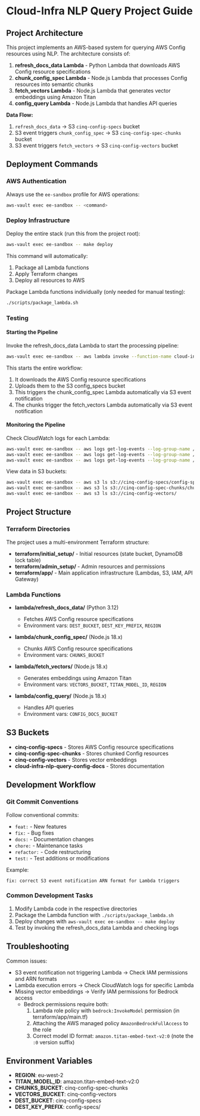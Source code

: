 # Cloud-Infra NLP Query Project Guide

## Project Architecture

This project implements an AWS-based system for querying AWS Config resources using NLP. The architecture consists of:

1. **refresh_docs_data Lambda** - Python Lambda that downloads AWS Config resource specifications
2. **chunk_config_spec Lambda** - Node.js Lambda that processes Config resources into semantic chunks
3. **fetch_vectors Lambda** - Node.js Lambda that generates vector embeddings using Amazon Titan
4. **config_query Lambda** - Node.js Lambda that handles API queries

**Data Flow:**
1. `refresh_docs_data` → S3 `cinq-config-specs` bucket
2. S3 event triggers `chunk_config_spec` → S3 `cinq-config-spec-chunks` bucket 
3. S3 event triggers `fetch_vectors` → S3 `cinq-config-vectors` bucket

## Deployment Commands

### AWS Authentication
Always use the `ee-sandbox` profile for AWS operations:
```bash
aws-vault exec ee-sandbox -- <command>
```

### Deploy Infrastructure
Deploy the entire stack (run this from the project root):
```bash
aws-vault exec ee-sandbox -- make deploy
```

This command will automatically:
1. Package all Lambda functions 
2. Apply Terraform changes
3. Deploy all resources to AWS

Package Lambda functions individually (only needed for manual testing):
```bash
./scripts/package_lambda.sh
```

### Testing

#### Starting the Pipeline

Invoke the refresh_docs_data Lambda to start the processing pipeline:
```bash
aws-vault exec ee-sandbox -- aws lambda invoke --function-name cloud-infra-nlp-query-refresh-docs --payload '{}' --log-type Tail --query 'LogResult' --output text response.json | base64 -d
```

This starts the entire workflow:
1. It downloads the AWS Config resource specifications
2. Uploads them to the S3 config_specs bucket
3. This triggers the chunk_config_spec Lambda automatically via S3 event notification
4. The chunks trigger the fetch_vectors Lambda automatically via S3 event notification

#### Monitoring the Pipeline

Check CloudWatch logs for each Lambda:
```bash
aws-vault exec ee-sandbox -- aws logs get-log-events --log-group-name /aws/lambda/cloud-infra-nlp-query-refresh-docs --limit 20
aws-vault exec ee-sandbox -- aws logs get-log-events --log-group-name /aws/lambda/cloud-infra-nlp-query-chunk-config --limit 20
aws-vault exec ee-sandbox -- aws logs get-log-events --log-group-name /aws/lambda/cloud-infra-nlp-query-fetch-vectors --limit 20
```

View data in S3 buckets:
```bash
aws-vault exec ee-sandbox -- aws s3 ls s3://cinq-config-specs/config-specs/
aws-vault exec ee-sandbox -- aws s3 ls s3://cinq-config-spec-chunks/chunks/
aws-vault exec ee-sandbox -- aws s3 ls s3://cinq-config-vectors/
```

## Project Structure

### Terraform Directories

The project uses a multi-environment Terraform structure:

- **terraform/initial_setup/** - Initial resources (state bucket, DynamoDB lock table)
- **terraform/admin_setup/** - Admin resources and permissions
- **terraform/app/** - Main application infrastructure (Lambdas, S3, IAM, API Gateway)

### Lambda Functions

- **lambda/refresh_docs_data/** (Python 3.12)
  - Fetches AWS Config resource specifications
  - Environment vars: `DEST_BUCKET`, `DEST_KEY_PREFIX`, `REGION`

- **lambda/chunk_config_spec/** (Node.js 18.x)
  - Chunks AWS Config resource specifications
  - Environment vars: `CHUNKS_BUCKET`

- **lambda/fetch_vectors/** (Node.js 18.x)
  - Generates embeddings using Amazon Titan
  - Environment vars: `VECTORS_BUCKET`, `TITAN_MODEL_ID`, `REGION`

- **lambda/config_query/** (Node.js 18.x)
  - Handles API queries
  - Environment vars: `CONFIG_DOCS_BUCKET`

## S3 Buckets

- **cinq-config-specs** - Stores AWS Config resource specifications
- **cinq-config-spec-chunks** - Stores chunked Config resources
- **cinq-config-vectors** - Stores vector embeddings
- **cloud-infra-nlp-query-config-docs** - Stores documentation

## Development Workflow

### Git Commit Conventions

Follow conventional commits:
- `feat:` - New features
- `fix:` - Bug fixes
- `docs:` - Documentation changes
- `chore:` - Maintenance tasks
- `refactor:` - Code restructuring
- `test:` - Test additions or modifications

Example:
```
fix: correct S3 event notification ARN format for Lambda triggers
```

### Common Development Tasks

1. Modify Lambda code in the respective directories
2. Package the Lambda function with `./scripts/package_lambda.sh`
3. Deploy changes with `aws-vault exec ee-sandbox -- make deploy`
4. Test by invoking the refresh_docs_data Lambda and checking logs

## Troubleshooting

Common issues:
- S3 event notification not triggering Lambda → Check IAM permissions and ARN formats
- Lambda execution errors → Check CloudWatch logs for specific Lambda
- Missing vector embeddings → Verify IAM permissions for Bedrock access
  - Bedrock permissions require both:
    1. Lambda role policy with `bedrock:InvokeModel` permission (in terraform/app/main.tf)
    2. Attaching the AWS managed policy `AmazonBedrockFullAccess` to the role
    3. Correct model ID format: `amazon.titan-embed-text-v2:0` (note the `:0` version suffix)

## Environment Variables

- **REGION**: eu-west-2
- **TITAN_MODEL_ID**: amazon.titan-embed-text-v2:0
- **CHUNKS_BUCKET**: cinq-config-spec-chunks
- **VECTORS_BUCKET**: cinq-config-vectors
- **DEST_BUCKET**: cinq-config-specs
- **DEST_KEY_PREFIX**: config-specs/